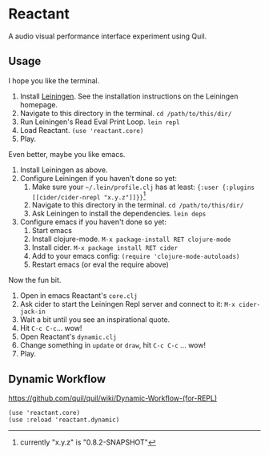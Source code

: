 # Reactant

A audio visual performance interface experiment using Quil.

## Usage

I hope you like the terminal.

1. Install [Leiningen](http://leiningen.org/). See the installation
   instructions on the Leiningen homepage.
2. Navigate to this directory in the terminal. `cd /path/to/this/dir/`
3. Run Leiningen's Read Eval Print Loop. `lein repl`
4. Load Reactant. `(use 'reactant.core)`
5. Play.

Even better, maybe you like emacs.

1. Install Leiningen as above.
2. Configure Leiningen if you haven't done so yet:
   1. Make sure your `~/.lein/profile.clj` has at least:
	   `{:user {:plugins [[cider/cider-nrepl "x.y.z"]]}}`[^1]
   2. Navigate to this directory in the terminal. `cd /path/to/this/dir/`
   3. Ask Leiningen to install the dependencies. `lein deps`
3. Configure emacs if you haven't done so yet:
   1. Start emacs
   2. Install clojure-mode. `M-x package-install RET clojure-mode`
   3. Install cider. `M-x package install RET cider`
   4. Add to your emacs config: `(require 'clojure-mode-autoloads)`
   5. Restart emacs (or eval the require above)

Now the fun bit.

1. Open in emacs Reactant's `core.clj`
2. Ask cider to start the Leiningen Repl server and connect to it: `M-x cider-jack-in`
3. Wait a bit until you see an inspirational quote.
4. Hit `C-c C-c`... wow!
5. Open Reactant's `dynamic.clj`
6. Change something in `update` or `draw`, hit `C-c C-c` ... wow!
7. Play.

[^1]: currently "x.y.z" is "0.8.2-SNAPSHOT"

## Dynamic Workflow

https://github.com/quil/quil/wiki/Dynamic-Workflow-(for-REPL)

    (use 'reactant.core)
    (use :reload 'reactant.dynamic)
